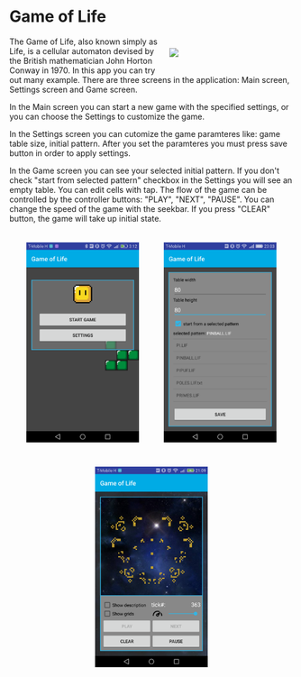 Game of Life
====
<p><img src="https://github.com/bodaiboka/life/blob/master/screenshots/SVID_20170205_230013.gif" width="200" hspace="20" vspace="20" align="right">The Game of Life, also known simply as Life, is a cellular automaton devised by the British mathematician John Horton Conway in 1970. In this app you can try out many example. 
There are three screens in the application: Main screen, Settings screen and Game screen.</p>
 <p >In the Main screen you can start a new game with the specified settings, or you can choose the Settings to customize the game.</p>
<p >In the Settings screen you can cutomize the game paramteres like: game table size, initial pattern. After you set the paramteres you must press save button in order to apply settings.</p>
<p >In the Game screen you can see your selected initial pattern. If you don't check "start from selected pattern" checkbox in the Settings you will see an empty table. You can edit cells with tap. The flow of the game can be controlled by the controller buttons: "PLAY", "NEXT", "PAUSE". You can change the speed of the game with the seekbar. If you press "CLEAR" button, the game will take up initial state.</p>
<p/>
<div align="center" >
    <img src="https://github.com/bodaiboka/life/blob/master/screenshots/main.png" width="200" hspace="20" vspace="20"/>
    <img src="https://github.com/bodaiboka/life/blob/master/screenshots/settings2.png" width="200" hspace="20" vspace="20"/>
    <img src="https://github.com/bodaiboka/life/blob/master/screenshots/game.png" width="200" hspace="20" vspace="20"/>
</div>
<p/>
